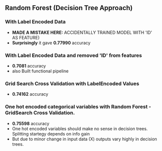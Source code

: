 ## Random Forest (Decision Tree Approach)

### With Label Encoded Data
* **MADE A MISTAKE HERE:** ACCIDENTALLY TRAINED MODEL WITH 'ID' AS FEATURE)
* **Surprisingly** it gave **0.77990** accuracy
    
### With Label Encoded Data and removed 'ID' from features
* **0.7081** accuracy
* also Built functional pipeline
        
### Grid Search Cross Validation with LabelEncoded Values
* **0.74162** accuracy
    
### One hot encoded categorical variables with Random Forest - GridSearch Cross Validation.
* **0.75598** accuracy
* One hot encoded variables should make no sense in decision trees. Splitting startegy depends on info gain
* But due to minor change in input data (X) outputs vary highly in decision trees.
